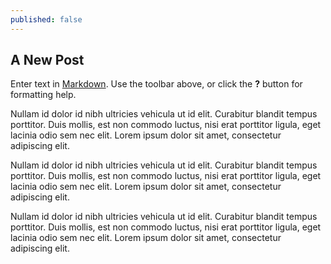 ```yaml
---
published: false
---
```


## A New Post

Enter text in [Markdown](http://daringfireball.net/projects/markdown/). Use the toolbar above, or click the **?** button for formatting help.

Nullam id dolor id nibh ultricies vehicula ut id elit. Curabitur blandit tempus porttitor. Duis mollis, est non commodo luctus, nisi erat porttitor ligula, eget lacinia odio sem nec elit. Lorem ipsum dolor sit amet, consectetur adipiscing elit.

Nullam id dolor id nibh ultricies vehicula ut id elit. Curabitur blandit tempus porttitor. Duis mollis, est non commodo luctus, nisi erat porttitor ligula, eget lacinia odio sem nec elit. Lorem ipsum dolor sit amet, consectetur adipiscing elit.

Nullam id dolor id nibh ultricies vehicula ut id elit. Curabitur blandit tempus porttitor. Duis mollis, est non commodo luctus, nisi erat porttitor ligula, eget lacinia odio sem nec elit. Lorem ipsum dolor sit amet, consectetur adipiscing elit.